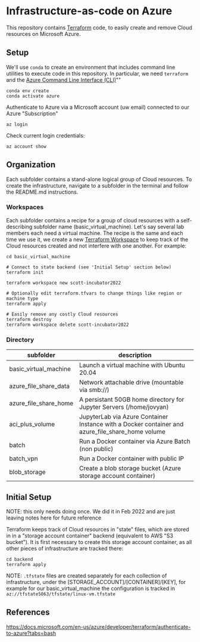 # Infrastructure-as-code on Azure

This repository contains [Terraform](https://www.terraform.io) code, to easily
create and remove Cloud resources on Microsoft Azure.

## Setup

We'll use `conda` to create an environment that includes command line utilities
to execute code in this repository. In particular, we need `terraform` and the
[Azure Command Line Interface (CLI)](https://docs.microsoft.com/en-us/cli/azure/)""

```
conda env create
conda activate azure
```

Authenticate to Azure via a Microsoft account (uw email) connected to our
Azure "Subscription"
```
az login
```

Check current login credentials:
```
az account show
```

## Organization

Each subfolder contains a stand-alone logical group of Cloud resources. To create the infrastructure,
navigate to a subfolder in the terminal and follow the README.md instructions.

### Workspaces
Each subfolder contains a recipe for a group of cloud resources with a self-describing subfolder name (basic_virtual_machine). Let's say several lab members each need a virtual machine. The recipe is the same and each time we use it, we create a new [Terraform Workspace](https://www.terraform.io/language/state/workspaces) to keep track of the Cloud resources created and not interfere with one another. For example:

```
cd basic_virtual_machine

# Connect to state backend (see 'Initial Setup' section below)
terraform init

terraform workspace new scott-incubator2022

# Optionally edit terraform.tfvars to change things like region or machine type
terraform apply

# Easily remove any costly Cloud resources
terraform destroy
terraform workspace delete scott-incubator2022
```

### Directory
| subfolder | description |
| - | - |
| basic_virtual_machine | Launch a virtual machine with Ubuntu 20.04 |
| azure_file_share_data | Network attachable drive (mountable via smb://) |
| azure_file_share_home | A persistant 50GB home directory for Jupyter Servers (/home/jovyan) |
| aci_plus_volume | JupyterLab via Azure Container Instance with a Docker container and azure_file_share_home volume |
| batch | Run a Docker container via Azure Batch (non public) |
| batch_vpn | Run a Docker container with public IP |
| blob_storage | Create a blob storage bucket (Azure storage account container) |


## Initial Setup

NOTE: this only needs doing once. We did it in Feb 2022 and are just leaving notes here for future reference

Terraform keeps track of Cloud resources in "state" files, which are stored in
in a "storage account container" backend (equivalent to AWS "S3 bucket"). It is first
necessary to create this storage account container, as all other pieces of infrastructure
are tracked there:

```
cd backend
terraform apply
```
NOTE: `.tfstate` files are created separately for each collection of infrastructure,
under the [STORAGE_ACCOUNT]/[CONTAINER]/[KEY], for example for our basic_virtual_machine
the configuration is tracked in `az://tfstate5063/tfstate/linux-vm.tfstate`


## References

https://docs.microsoft.com/en-us/azure/developer/terraform/authenticate-to-azure?tabs=bash
